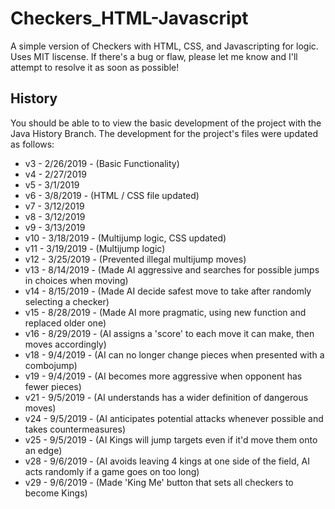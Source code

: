 # Checkers_HTML-Javascript
A simple version of Checkers with HTML, CSS, and Javascripting for logic. Uses MIT liscense. If there's a bug or flaw, please let me know and I'll attempt to resolve it as soon as possible!

## History
You should be able to to view the basic development of the project with the Java History Branch. The development for the project's files were updated as follows:
- v3 - 2/26/2019 - (Basic Functionality)
- v4 - 2/27/2019
- v5 - 3/1/2019
- v6 - 3/8/2019 - (HTML / CSS file updated)
- v7 - 3/12/2019
- v8 - 3/12/2019
- v9 - 3/13/2019
- v10 - 3/18/2019 - (Multijump logic, CSS updated)
- v11 - 3/19/2019 - (Multijump logic)
- v12 - 3/25/2019 - (Prevented illegal multijump moves)
- v13 - 8/14/2019 - (Made AI aggressive and searches for possible jumps in choices when moving)
- v14 - 8/15/2019 - (Made AI decide safest move to take after randomly selecting a checker)
- v15 - 8/28/2019 - (Made AI more pragmatic, using new function and replaced older one)
- v16 - 8/29/2019 - (AI assigns a 'score' to each move it can make, then moves accordingly)
- v18 - 9/4/2019 - (AI can no longer change pieces when presented with a combojump)
- v19 - 9/4/2019 - (AI becomes more aggressive when opponent has fewer pieces)
- v21 - 9/5/2019 - (AI understands has a wider definition of dangerous moves)
- v24 - 9/5/2019 - (AI anticipates potential attacks whenever possible and takes countermeasures)
- v25 - 9/5/2019 - (AI Kings will jump targets even if it'd move them onto an edge)
- v28 - 9/6/2019 - (AI avoids leaving 4 kings at one side of the field, AI acts randomly if a game goes on too long)
- v29 - 9/6/2019 - (Made 'King Me' button that sets all checkers to become Kings)
